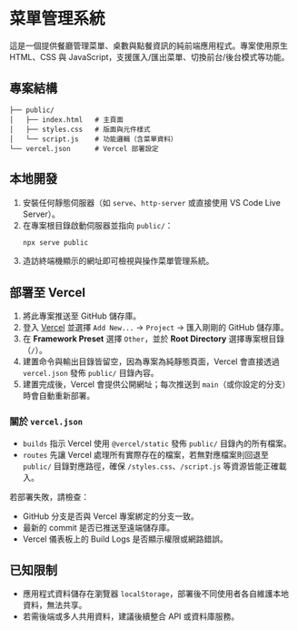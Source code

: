# 菜單管理系統

這是一個提供餐廳管理菜單、桌數與點餐資訊的純前端應用程式。專案使用原生 HTML、CSS 與 JavaScript，支援匯入/匯出菜單、切換前台/後台模式等功能。

## 專案結構

```
├── public/
│   ├── index.html   # 主頁面
│   ├── styles.css   # 版面與元件樣式
│   └── script.js    # 功能邏輯（含菜單資料）
└── vercel.json      # Vercel 部署設定
```

## 本地開發

1. 安裝任何靜態伺服器（如 `serve`、`http-server` 或直接使用 VS Code Live Server）。
2. 在專案根目錄啟動伺服器並指向 `public/`：
   ```bash
   npx serve public
   ```
3. 造訪終端機顯示的網址即可檢視與操作菜單管理系統。

## 部署至 Vercel

1. 將此專案推送至 GitHub 儲存庫。
2. 登入 [Vercel](https://vercel.com) 並選擇 `Add New...` → `Project` → 匯入剛剛的 GitHub 儲存庫。
3. 在 **Framework Preset** 選擇 `Other`，並於 **Root Directory** 選擇專案根目錄（`/`）。
4. 建置命令與輸出目錄皆留空，因為專案為純靜態頁面，Vercel 會直接透過 `vercel.json` 發佈 `public/` 目錄內容。
5. 建置完成後，Vercel 會提供公開網址；每次推送到 `main`（或你設定的分支）時會自動重新部署。

### 關於 `vercel.json`

- `builds` 指示 Vercel 使用 `@vercel/static` 發佈 `public/` 目錄內的所有檔案。
- `routes` 先讓 Vercel 處理所有實際存在的檔案，若無對應檔案則回退至 `public/` 目錄對應路徑，確保 `/styles.css`、`/script.js` 等資源皆能正確載入。

若部署失敗，請檢查：
- GitHub 分支是否與 Vercel 專案綁定的分支一致。
- 最新的 commit 是否已推送至遠端儲存庫。
- Vercel 儀表板上的 Build Logs 是否顯示權限或網路錯誤。

## 已知限制

- 應用程式資料儲存在瀏覽器 `localStorage`，部署後不同使用者各自維護本地資料，無法共享。
- 若需後端或多人共用資料，建議後續整合 API 或資料庫服務。
